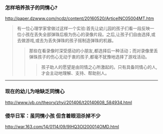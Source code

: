 ### 怎样培养孩子的同情心?
http://paper.dzwww.com/ncdz/content/20160520/ArticelNC05004MT.htm
>有一位心理学家曾做过这样一个实验:首先让幼儿园的孩子们看一段反映一位小孩在丢失全部弹珠后极为伤心的录像片段。之后,让孩子们自由选择,或去做游戏,或去为丢失弹珠的孩子摇制造弹珠的机器。
>>那些在看录像时深受感动的小朋友,都选择后一种活动；而对录像里丢弹珠孩子的伤心无动于衷的孩子,都毫不犹豫地选择了游戏活动。
>>>孩子助人的愿望是由同情之心所激起的。只有具备同情心的人,才会主动地理解、支持、帮助别人。
---
### 现在的幼儿为啥缺乏同情心
http://www.jyb.cn/theory/zhyj/201406/t20140608_584934.html
### 侵华日军：虽同情小孩 但含着眼泪杀掉不少
http://war.163.com/14/0114/09/9IHQ3OI200014OMD.html